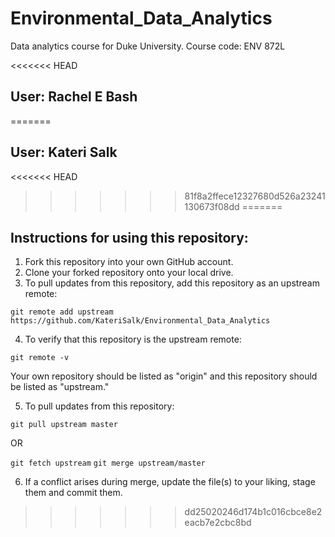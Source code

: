 # Environmental_Data_Analytics
Data analytics course for Duke University. Course code: ENV 872L

<<<<<<< HEAD
## User: Rachel E Bash
=======
## User: Kateri Salk
<<<<<<< HEAD
>>>>>>> 81f8a2ffece12327680d526a23241130673f08dd
=======

## Instructions for using this repository: 
1. Fork this repository into your own GitHub account. 
2. Clone your forked repository onto your local drive. 
3. To pull updates from this repository, add this repository as an upstream remote: 

`git remote add upstream https://github.com/KateriSalk/Environmental_Data_Analytics`

4. To verify that this repository is the upstream remote: 

`git remote -v`

Your own repository should be listed as "origin" and this repository should be listed as "upstream."

5. To pull updates from this repository: 

`git pull upstream master`

OR 

`git fetch upstream`
`git merge upstream/master`

6. If a conflict arises during merge, update the file(s) to your liking, stage them and commit them.
>>>>>>> dd25020246d174b1c016cbce8e2eacb7e2cbc8bd
